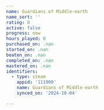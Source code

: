 ```yaml
---
name: Guardians of Middle-earth
name_sort: ''
rating: 0
active: false
progress: new
hours_played: 0
purchased_on: .nan
started_on: .nan
beaten_on: .nan
completed_on: .nan
mastered_on: .nan
identifiers:
  - type: steam
    appid: '111900'
    name: Guardians of Middle-earth
    synced_on: '2024-10-04'

---
```

